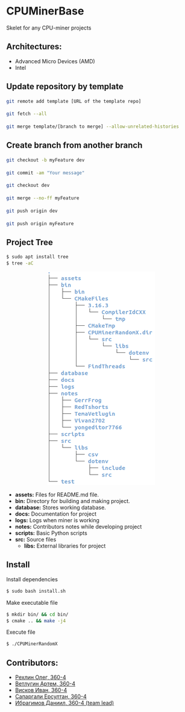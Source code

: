 # CPUMinerBase
Skelet for any CPU-miner projects

## Architectures:
- Advanced Micro Devices (AMD)
- Intel
## Update repository by template
```bash
git remote add template [URL of the template repo]

git fetch --all

git merge template/[branch to merge] --allow-unrelated-histories
```

## Create branch from another branch
```bash
git checkout -b myFeature dev

git commit -am "Your message"

git checkout dev

git merge --no-ff myFeature

git push origin dev

git push origin myFeature
```

## Project Tree
```bash
$ sudo apt install tree
$ tree -aC
```

<center><img src="./assets/projectTree.png"></img></center>

- **assets:** Files for README.md file.
- **bin:** Directory for building and making project.
- **database:** Stores working database.
- **docs:** Documentation for project
- **logs:** Logs when miner is working
- **notes:** Contributors notes while developing project
- **scripts:** Basic Python scripts
- **src:** Source files
    - **libs:** External libraries for project

## **Install**
Install dependencies
```bash
$ sudo bash install.sh
```

Make executable file
```bash
$ mkdir bin/ && cd bin/
$ cmake .. && make -j4
```

Execute file
```bash
$ ./CPUMinerRandomX
```

## Contributors:
- [Рехлин Олег, 360-4](https://github.com/yongeditor7766)
- [Ветлугин Артем, 360-4](https://github.com/TemaVetlugin)
- [Висков Иван, 360-4](https://github.com/Vivan2702)
- [Сапаргали Ерсултан, 360-4](https://github.com/Reedhook)
- [Ибрагимов Даниил, 360-4 (team lead)](https://github.com/GerrFrog)
